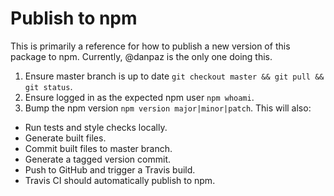 # Publish to npm

This is primarily a reference for how to publish a new version of this package
to npm. Currently, @danpaz is the only one doing this.

1. Ensure master branch is up to date `git checkout master && git pull && git status`.
1. Ensure logged in as the expected npm user `npm whoami`.
1. Bump the npm version `npm version major|minor|patch`. This will also:
  - Run tests and style checks locally.
  - Generate built files.
  - Commit built files to master branch.
  - Generate a tagged version commit.
  - Push to GitHub and trigger a Travis build.
  - Travis CI should automatically publish to npm.
